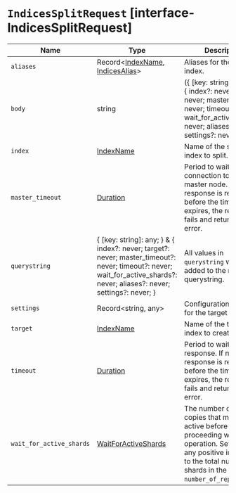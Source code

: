 # `IndicesSplitRequest` [interface-IndicesSplitRequest]

| Name | Type | Description |
| - | - | - |
| `aliases` | Record<[IndexName](./IndexName.md), [IndicesAlias](./IndicesAlias.md)> | Aliases for the resulting index. |
| `body` | string | ({ [key: string]: any; } & { index?: never; target?: never; master_timeout?: never; timeout?: never; wait_for_active_shards?: never; aliases?: never; settings?: never; }) | All values in `body` will be added to the request body. |
| `index` | [IndexName](./IndexName.md) | Name of the source index to split. |
| `master_timeout` | [Duration](./Duration.md) | Period to wait for a connection to the master node. If no response is received before the timeout expires, the request fails and returns an error. |
| `querystring` | { [key: string]: any; } & { index?: never; target?: never; master_timeout?: never; timeout?: never; wait_for_active_shards?: never; aliases?: never; settings?: never; } | All values in `querystring` will be added to the request querystring. |
| `settings` | Record<string, any> | Configuration options for the target index. |
| `target` | [IndexName](./IndexName.md) | Name of the target index to create. |
| `timeout` | [Duration](./Duration.md) | Period to wait for a response. If no response is received before the timeout expires, the request fails and returns an error. |
| `wait_for_active_shards` | [WaitForActiveShards](./WaitForActiveShards.md) | The number of shard copies that must be active before proceeding with the operation. Set to `all` or any positive integer up to the total number of shards in the index ( `number_of_replicas+1`). |
